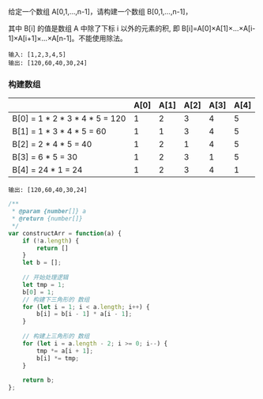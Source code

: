 给定一个数组 A[0,1,…,n-1]，请构建一个数组 B[0,1,…,n-1]，

其中 B[i] 的值是数组 A 中除了下标 i 以外的元素的积, 
即 B[i]=A[0]×A[1]×…×A[i-1]×A[i+1]×…×A[n-1]。不能使用除法。

```
输入: [1,2,3,4,5]
输出: [120,60,40,30,24]
```

### 构建数组

|  | A[0] | A[1] | A[2] | A[3] | A[4] |
| --- | --- | --- | --- | --- | --- |
| B[0] = 1 * 2 * 3 * 4 * 5 = 120 | 1 | 2 | 3 | 4 | 5 |
| B[1] = 1 * 3 * 4 * 5 = 60 | 1 | 1 | 3 | 4 | 5 |
| B[2] = 2 * 4 * 5 = 40 | 1 | 2 | 1 | 4 | 5 |
| B[3] = 6 * 5 = 30 | 1 | 2 | 3 | 1 | 5 |
| B[4] = 24 * 1 = 24 | 1 | 2 | 3 | 4 | 1 |

```
输出: [120,60,40,30,24]
```

```js
/**
 * @param {number[]} a
 * @return {number[]}
 */
var constructArr = function(a) {
    if (!a.length) {
        return []
    }
    let b = [];
    
    // 开始处理逻辑
    let tmp = 1;
    b[0] = 1;
    // 构建下三角形的 数组
    for (let i = 1; i < a.length; i++) {
        b[i] = b[i - 1] * a[i - 1];
    }
    
    // 构建上三角形的 数组
    for (let i = a.length - 2; i >= 0; i--) {
        tmp *= a[i + 1];
        b[i] *= tmp;
    }
    
    return b;
};
```